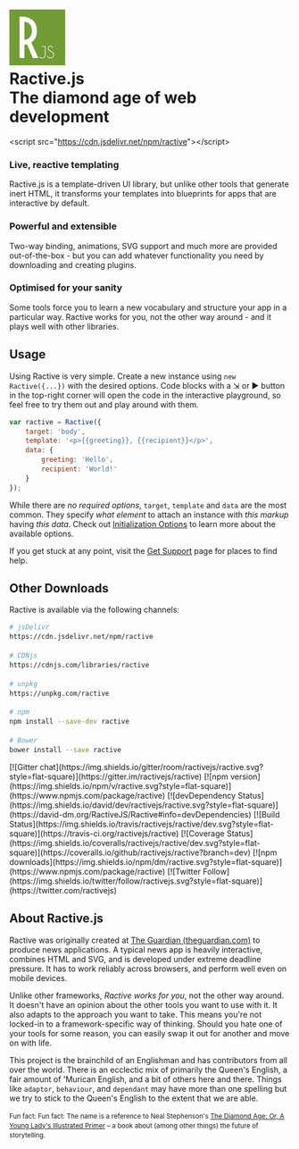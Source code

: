<h1 id="logo">
  <img src="/img/avatar.png" alt="Ractive.js" />
  <div class="name">Ractive.js</div>
  <div class="slogan">The diamond age of web development</div>
</h1>

<div id="cdn">
  <span class="fluff">&lt;script src="</span><a href="https://cdn.jsdelivr.net/npm/ractive" class="url">https://cdn.jsdelivr.net/npm/ractive</a><span class="fluff">"&gt;&lt;/script&gt;</span>
</div>

<div class="container" id="info-blocks">
  <div class="col-md-4">
    <h3>Live, reactive templating</h3>
    Ractive.js is a template-driven UI library, but unlike other tools that generate inert HTML, it transforms your templates into blueprints for apps that are interactive by default.
  </div>
  <div class="col-md-4">
    <h3>Powerful and extensible</h3>
    Two-way binding, animations, SVG support and much more are provided out-of-the-box - but you can add whatever functionality you need by downloading and creating plugins.
  </div>
  <div class="col-md-4">
    <h3>Optimised for your sanity</h3>
    Some tools force you to learn a new vocabulary and structure your app in a particular way. Ractive works for you, not the other way around - and it plays well with other libraries.
  </div>
</div>

## Usage

Using Ractive is very simple. Create a new instance using `new Ractive({...})` with the desired options. Code blocks with a ⇲ or ▶ button in the top-right corner will open the code in the interactive playground, so feel free to try them out and play around with them.

<div data-playground="N4IgFiBcoE5SBTAJgcwSANCAzlA2gLoC+WALvJjvDAAQC8NAdggO40BKAhgMakCWANwQAKYAB1GY0qU4w0pSDQDkAIwD2SAJ5KMEqaQQBbAA4AbTgcVKAPMYB8wYChgIE-RiiIkajl9z7GfAiMpF7WAPT2OnqkSBaciuKSpFLOru4oVgASCKamatHJUn4BQSFWAOpqMKZIAIRKMUQSRACUANyU3BREQA"></div>

```js
var ractive = Ractive({
    target: 'body',
    template: '<p>{{greeting}}, {{recipient}}</p>',
    data: {
        greeting: 'Hello',
        recipient: 'World!'
    }
});
```

While there are _no required options_, `target`, `template` and `data` are the most common. They specify _what element_ to attach an instance with _this markup_ having _this data_. Check out [Initialization Options](api/initialization-options.md) to learn more about the available options.

If you get stuck at any point, visit the [Get Support](get-started/support.md) page for places to find help.

## Other Downloads

Ractive is available via the following channels:

```sh
# jsDelivr
https://cdn.jsdelivr.net/npm/ractive

# CDNjs
https://cdnjs.com/libraries/ractive

# unpkg
https://unpkg.com/ractive

# npm
npm install --save-dev ractive

# Bower
bower install --save ractive
```

<div id="badges"></div>
[![Gitter chat](https://img.shields.io/gitter/room/ractivejs/ractive.svg?style=flat-square)](https://gitter.im/ractivejs/ractive)
[![npm version](https://img.shields.io/npm/v/ractive.svg?style=flat-square)](https://www.npmjs.com/package/ractive)
[![devDependency Status](https://img.shields.io/david/dev/ractivejs/ractive.svg?style=flat-square)](https://david-dm.org/RactiveJS/Ractive#info=devDependencies)
[![Build Status](https://img.shields.io/travis/ractivejs/ractive/dev.svg?style=flat-square)](https://travis-ci.org/ractivejs/ractive)
[![Coverage Status](https://img.shields.io/coveralls/ractivejs/ractive/dev.svg?style=flat-square)](https://coveralls.io/github/ractivejs/ractive?branch=dev)
[![npm downloads](https://img.shields.io/npm/dm/ractive.svg?style=flat-square)](https://www.npmjs.com/package/ractive)
[![Twitter Follow](https://img.shields.io/twitter/follow/ractivejs.svg?style=flat-square)](https://twitter.com/ractivejs)

## About Ractive.js

Ractive was originally created at [The Guardian (theguardian.com)](https://www.theguardian.com/) to produce news applications. A typical news app is heavily interactive, combines HTML and SVG, and is developed under extreme deadline pressure. It has to work reliably across browsers, and perform well even on mobile devices.

Unlike other frameworks, *Ractive works for you*, not the other way around. It doesn't have an opinion about the other tools you want to use with it. It also adapts to the approach you want to take. This means you're not locked-in to a framework-specific way of thinking. Should you hate one of your tools for some reason, you can easily swap it out for another and move on with life.

This project is the brainchild of an Englishman and has contributors from all over the world. There is an ecclectic mix of primarily the Queen's English, a fair amount of 'Murican English, and a bit of others here and there. Things like `adaptor`, `behaviour`, and `dependant` may have more than one spelling but we try to stick to the Queen's English to the extent that we are able.

<small>Fun fact: Fun fact: The name is a reference to Neal Stephenson's [The Diamond Age: Or, A Young Lady's Illustrated Primer](http://en.wikipedia.org/wiki/The_Diamond_Age) – a book about (among other things) the future of storytelling.</small>
